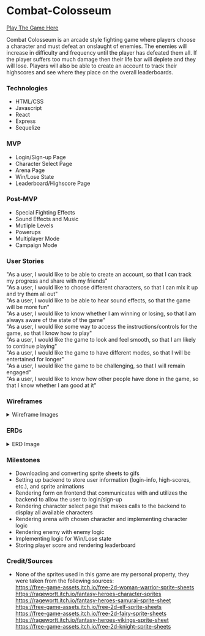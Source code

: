 # Combat-Colosseum
[Play The Game Here](https://combat-colosseum.herokuapp.com)

Combat Colosseum is an arcade style fighting game where players choose a character and must defeat an onslaught of enemies. The enemies will increase in difficulty and frequency until the player has defeated them all. If the player suffers too much damage then their life bar will deplete and they will lose. Players will also be able to create an account to track their highscores and see where they place on the overall leaderboards.

### Technologies

- HTML/CSS
- Javascript
- React
- Express
- Sequelize

### MVP

- Login/Sign-up Page
- Character Select Page
- Arena Page
- Win/Lose State
- Leaderboard/Highscore Page

### Post-MVP

- Special Fighting Effects
- Sound Effects and Music
- Mutliple Levels
- Powerups
- Multiplayer Mode
- Campaign Mode

### User Stories

"As a user, I would like to be able to create an account, so that I can track my progress and share with my friends" \
"As a user, I would like to choose different characters, so that I can mix it up and try them all out" \
"As a user, I would like to be able to hear sound effects, so that the game will be more fun" \
"As a user, I would like to know whether I am winning or losing, so that I am always aware of the state of the game" \
"As a user, I would like some way to access the instructions/controls for the game, so that I know how to play" \
"As a user, I would like the game to look and feel smooth, so that I am likely to continue playing" \
"As a user, I would like the game to have different modes, so that I will be entertained for longer" \
"As a user, I would like the game to be challenging, so that I will remain engaged" \
"As a user, I would like to know how other people have done in the game, so that I know whether I am good at it" 

### Wireframes
<details>
  <summary>Wireframe Images</summary>
  <img src="https://res.cloudinary.com/oneilcampbell/image/upload/v1551198994/20190226_112940.jpg" alt="wireframe 1">
  <img src="https://res.cloudinary.com/oneilcampbell/image/upload/v1551198994/20190226_112950.jpg" alt="wireframe 2">
</details>

### ERDs
<details>
  <summary>ERD Image</summary>
  <img src="https://res.cloudinary.com/oneilcampbell/image/upload/v1551198994/20190226_113018.jpg" alt="hierarchy">
</details>

### Milestones

- Downloading and converting sprite sheets to gifs
- Setting up backend to store user information (login-info, high-scores, etc.), and sprite animations
- Rendering form on frontend that communicates with and utilizes the backend to allow the user to login/sign-up
- Rendering character select page that makes calls to the backend to display all available characters
- Rendering arena with chosen character and implementing character logic
- Rendering enemy with enemy logic
- Implementing logic for Win/Lose state
- Storing player score and rendering leaderboard

### Credit/Sources
- None of the sprites used in this game are my personal property, they were taken from the following sources:\
https://free-game-assets.itch.io/free-2d-woman-warrior-sprite-sheets \
https://ragewortt.itch.io/fantasy-heroes-character-sprites  \
https://ragewortt.itch.io/fantasy-heroes-samurai-sprite-sheet \
https://free-game-assets.itch.io/free-2d-elf-sprite-sheets \
https://free-game-assets.itch.io/free-2d-fairy-sprite-sheets \
https://ragewortt.itch.io/fantasy-heroes-vikings-sprite-sheet \
https://free-game-assets.itch.io/free-2d-knight-sprite-sheets
